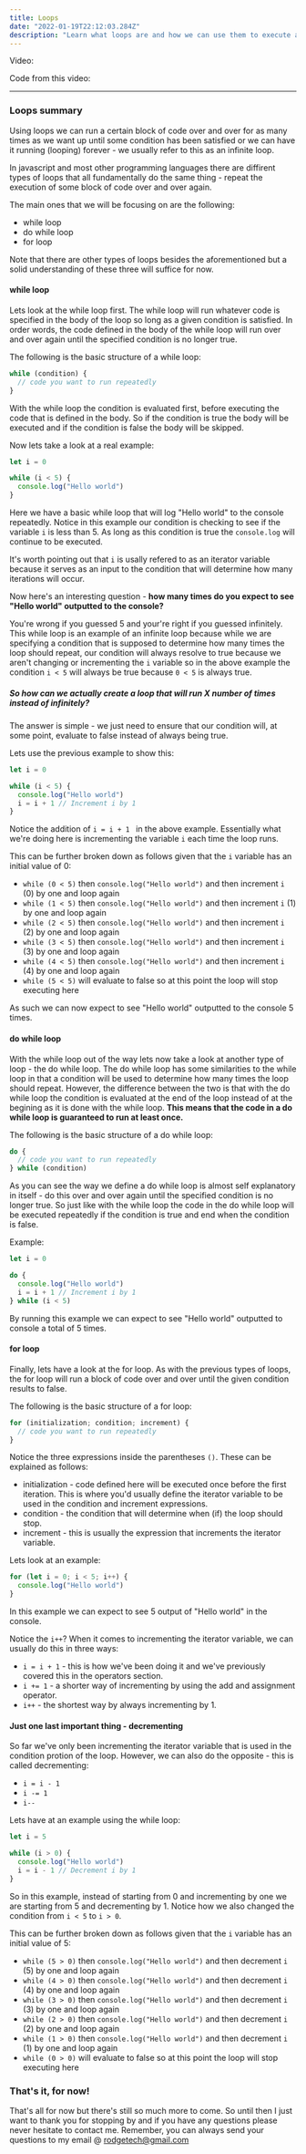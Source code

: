 ```yaml
---
title: Loops
date: "2022-01-19T22:12:03.284Z"
description: "Learn what loops are and how we can use them to execute any code over and over for as much as we want up until a condition has been met"
---
```


Video:

Code from this video:

---

### Loops summary

Using loops we can run a certain block of code over and over for as many times as we want up until some condition has been satisfied or we can have it running (looping) forever - we usually refer to this as an infinite loop.

In javascript and most other programming languages there are diffirent types of loops that all fundamentally do the same thing - repeat the execution of some block of code over and over again.

The main ones that we will be focusing on are the following:

- while loop
- do while loop
- for loop

Note that there are other types of loops besides the aforementioned but a solid understanding of these three will suffice for now.

#### while loop

Lets look at the while loop first. The while loop will run whatever code is specified in the body of the loop so long as a given condition is satisfied. In order words, the code defined in the body of the while loop will run over and over again until the specified condition is no longer true.

The following is the basic structure of a while loop:

```javascript
while (condition) {
  // code you want to run repeatedly
}
```

With the while loop the condition is evaluated first, before executing the code that is defined in the body. So if the condition is true the body will be executed and if the condition is false the body will be skipped.

Now lets take a look at a real example:

```javascript
let i = 0

while (i < 5) {
  console.log("Hello world")
}
```

Here we have a basic while loop that will log "Hello world" to the console repeatedly. Notice in this example our condition is checking to see if the variable `i` is less than 5. As long as this condition is true the `console.log` will continue to be executed.

It's worth pointing out that `i` is usally refered to as an iterator variable because it serves as an input to the condition that will determine how many iterations will occur.

Now here's an interesting question - **how many times do you expect to see "Hello world" outputted to the console?**

You're wrong if you guessed 5 and your're right if you guessed infinitely. This while loop is an example of an infinite loop because while we are specifying a condition that is supposed to determine how many times the loop should repeat, our condition will always resolve to true because we aren't changing or incrementing the `i` variable so in the above example the condition `i < 5` will always be true because `0 < 5` is always true.

##### So how can we actually create a loop that will run X number of times instead of infinitely?

The answer is simple - we just need to ensure that our condition will, at some point, evaluate to false instead of always being true.

Lets use the previous example to show this:

```javascript
let i = 0

while (i < 5) {
  console.log("Hello world")
  i = i + 1 // Increment i by 1
}
```

Notice the addition of `i = i + 1 ` in the above example. Essentially what we're doing here is incrementing the variable `i` each time the loop runs.

This can be further broken down as follows given that the `i` variable has an initial value of 0:

- `while (0 < 5)` then `console.log("Hello world")` and then increment `i` (0) by one and loop again
- `while (1 < 5)` then `console.log("Hello world")` and then increment `i` (1) by one and loop again
- `while (2 < 5)` then `console.log("Hello world")` and then increment `i` (2) by one and loop again
- `while (3 < 5)` then `console.log("Hello world")` and then increment `i` (3) by one and loop again
- `while (4 < 5)` then `console.log("Hello world")` and then increment `i` (4) by one and loop again
- `while (5 < 5)` will evaluate to false so at this point the loop will stop executing here

As such we can now expect to see "Hello world" outputted to the console 5 times.

#### do while loop

With the while loop out of the way lets now take a look at another type of loop - the do while loop. The do while loop has some similarities to the while loop in that a condition will be used to determine how many times the loop should repeat. However, the difference between the two is that with the do while loop the condition is evaluated at the end of the loop instead of at the begining as it is done with the while loop. **This means that the code in a do while loop is guaranteed to run at least once.**

The following is the basic structure of a do while loop:

```javascript
do {
  // code you want to run repeatedly
} while (condition)
```

As you can see the way we define a do while loop is almost self explanatory in itself - do this over and over again until the specified condition is no longer true. So just like with the while loop the code in the do while loop will be executed repeatedly if the condition is true and end when the condition is false.

Example:

```javascript
let i = 0

do {
  console.log("Hello world")
  i = i + 1 // Increment i by 1
} while (i < 5)
```

By running this example we can expect to see "Hello world" outputted to console a total of 5 times.

#### for loop

Finally, lets have a look at the for loop. As with the previous types of loops, the for loop will run a block of code over and over until the given condition results to false.

The following is the basic structure of a for loop:

```javascript
for (initialization; condition; increment) {
  // code you want to run repeatedly
}
```

Notice the three expressions inside the parentheses `()`. These can be explained as follows:

- initialization - code defined here will be executed once before the first iteration. This is where you'd usually define the iterator variable to be used in the condition and increment expressions.
- condition - the condition that will determine when (if) the loop should stop.
- increment - this is usually the expression that increments the iterator variable.

Lets look at an example:

```javascript
for (let i = 0; i < 5; i++) {
  console.log("Hello world")
}
```

In this example we can expect to see 5 output of "Hello world" in the console.

Notice the `i++`? When it comes to incrementing the iterator variable, we can usually do this in three ways:

- `i = i + 1` - this is how we've been doing it and we've previously covered this in the operators section.
- `i += 1` - a shorter way of incrementing by using the add and assignment operator.
- `i++` - the shortest way by always incrementing by 1.

#### Just one last important thing - decrementing

So far we've only been incrementing the iterator variable that is used in the condition protion of the loop. However, we can also do the opposite - this is called decrementing:

- `i = i - 1`
- `i -= 1`
- `i--`

Lets have at an example using the while loop:

```javascript
let i = 5

while (i > 0) {
  console.log("Hello world")
  i = i - 1 // Decrement i by 1
}
```

So in this example, instead of starting from 0 and incrementing by one we are starting from 5 and decrementing by 1. Notice how we also changed the condition from `i < 5` to `i > 0`.

This can be further broken down as follows given that the `i` variable has an initial value of 5:

- `while (5 > 0)` then `console.log("Hello world")` and then decrement `i` (5) by one and loop again
- `while (4 > 0)` then `console.log("Hello world")` and then decrement `i` (4) by one and loop again
- `while (3 > 0)` then `console.log("Hello world")` and then decrement `i` (3) by one and loop again
- `while (2 > 0)` then `console.log("Hello world")` and then decrement `i` (2) by one and loop again
- `while (1 > 0)` then `console.log("Hello world")` and then decrement `i` (1) by one and loop again
- `while (0 > 0)` will evaluate to false so at this point the loop will stop executing here

### That's it, for now!

That's all for now but there's still so much more to come. So until then I just want to thank you for stopping by and if you have any questions please never hesitate to contact me. Remember, you can always send your questions to my email @ rodgetech@gmail.com
